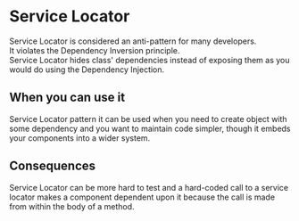 # Service Locator

Service Locator is considered an anti-pattern for many developers.   
It violates the Dependency Inversion principle.  
Service Locator hides class' dependencies instead of exposing them as you would do using the Dependency Injection.

## When you can use it

Service Locator pattern it can be used when you need to create object with some dependency and you want to maintain code simpler, though it embeds your components into a wider system.

## Consequences

Service Locator can be more hard to test and a hard-coded call to a service locator makes a component dependent upon it because the call is made from within the body of a method.